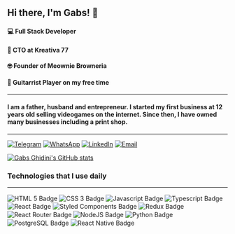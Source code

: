## Hi there, I'm Gabs! 🖖

#### 💻 Full Stack Developer

#### 🚀 CTO at Kreativa 77

#### 🤓 Founder of Meownie Browneria

#### 🤘 Guitarrist Player on my free time

<hr>

#### I am a father, husband and entrepreneur. I started my first business at 12 years old selling videogames on the internet. Since then, I have owned many businesses including a print shop.

<hr>

[![Telegram](https://img.shields.io/badge/Telegram-2CA5E0?style=for-the-badge&logo=telegram&logoColor=white)](https://t.me/gabsghidini)
[![WhatsApp](https://img.shields.io/badge/WhatsApp-25D366?style=for-the-badge&logo=whatsapp&logoColor=white)](https://wa.me/5512981381096)
[![LinkedIn](https://img.shields.io/badge/LinkedIn-0077B5?style=for-the-badge&logo=linkedin&logoColor=white)](https://www.linkedin.com/in/gabsghidini/)
[![Email](https://img.shields.io/badge/Gmail-D14836?style=for-the-badge&logo=gmail&logoColor=white)](mailto:gabsghidini@gmail.com)

[![Gabs Ghidini's GitHub stats](https://github-readme-stats.vercel.app/api?username=gabsghidini&show_icons=true&theme=radical)]()

### Technologies that I use daily

<div style="display: inline_block"> <hr>
    <img align="center" src="https://img.shields.io/badge/HTML5-E34F26?style=for-the-badge&logo=html5&logoColor=white" alt="HTML 5 Badge">
    <img align="center" src="https://img.shields.io/badge/CSS3-1572B6?style=for-the-badge&logo=css3&logoColor=white" alt="CSS 3 Badge">
    <img align="center" src="https://img.shields.io/badge/JavaScript-F7DF1E?style=for-the-badge&logo=javascript&logoColor=black" alt="Javascript Badge">
    <img align="center" src="https://img.shields.io/badge/TypeScript-007ACC?style=for-the-badge&logo=typescript&logoColor=white" alt="Typescript Badge">
    <img align="center" src="https://img.shields.io/badge/React-20232A?style=for-the-badge&logo=react&logoColor=61DAFB" alt="React Badge">
    <img align="center" src="https://img.shields.io/badge/styled--components-DB7093?style=for-the-badge&logo=styled-components&logoColor=white" alt="Styled Components Badge">
    <img align="center" src="https://img.shields.io/badge/Redux-593D88?style=for-the-badge&logo=redux&logoColor=white" alt="Redux Badge">
    <img align="center" src="https://img.shields.io/badge/React_Router-CA4245?style=for-the-badge&logo=react-router&logoColor=white" alt="React Router Badge">
    <img align="center" src="https://img.shields.io/badge/Node.js-43853D?style=for-the-badge&logo=node.js&logoColor=white" alt="NodeJS Badge">
    <img align="center" src="https://img.shields.io/badge/Python-3776AB?style=for-the-badge&logo=python&logoColor=white" alt="Python Badge">
    <img align="center" src="https://img.shields.io/badge/PostgreSQL-316192?style=for-the-badge&logo=postgresql&logoColor=white" alt="PostgreSQL Badge">
    <img align="center" src="https://img.shields.io/badge/React_Native-20232A?style=for-the-badge&logo=react&logoColor=61DAFB" alt="React Native Badge">
</div>
